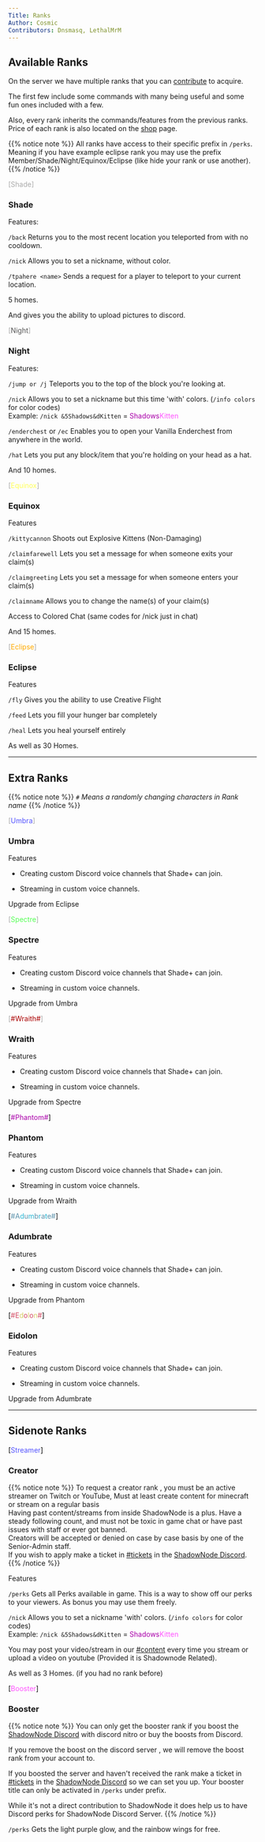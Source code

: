 ```yaml
---
Title: Ranks
Author: Cosmic
Contributors: Dnsmasq, LethalMrM
---
```

<!-- We ask that you refrain from editing this file as a community member. If you notice something appears wrong, please let us know in the Support Channel, and it'll be updated. Thank you for understanding. -->

## Available Ranks

On the server we have multiple ranks that you can <a href="https://shop.shadownode.ca/" target="_blank">contribute</a> to acquire.

The first few include some commands with many being useful and some fun ones included with a few.

Also, every rank inherits the commands/features from the previous ranks.
Price of each rank is also located on the <a href="https://shop.shadownode.ca/" target="_blank">shop</a> page.

{{% notice note %}}
All ranks have access to their specific prefix in `/perks`. \
Meaning if you have example eclipse rank you may use the prefix Member/Shade/Night/Equinox/Eclipse (like hide your rank or use another).
{{% /notice %}}

<div class="append"><span style="color: #AAAAAA">[</span><span style="color: #AAAAAA">Shade</span><span style="color: #AAAAAA">]</span></div>

### Shade

Features:

`/back` Returns you to the most recent location you teleported from with no cooldown. 

`/nick` Allows you to set a nickname, without color. 

`/tpahere <name>` Sends a request for a player to teleport to your current location. 

5 homes. 

And gives you the ability to upload pictures to discord.


<div class="append"><span style="color: #AAAAAA">[</span><span style="color: #555555">Night</span><span style="color: #AAAAAA">]</span></div>

### Night

Features:
	
`/jump or /j` Teleports you to the top of the block you're looking at.

`/nick` Allows you to set a nickname but this time 'with' colors. (`/info colors` for color codes) \
	Example: `/nick &5Shadows&dKitten` = <span style="color: #AA00AA">Shadows</span><span style="color: #FF55FF">Kitten </span>

`/enderchest` or `/ec` Enables you to open your Vanilla Enderchest from anywhere in the world. 

`/hat` Lets you put any block/item that you're holding on your head as a hat.

And 10 homes.

<div class="append"><span style="color: #AAAAAA">[</span><span style="color: #FFFF55">Equinox</span><span style="color: #AAAAAA">]</span></div>

### Equinox

Features

`/kittycannon` Shoots out Explosive Kittens (Non-Damaging)

`/claimfarewell` Lets you set a message for when someone exits your claim(s)

`/claimgreeting` Lets you set a message for when someone enters your claim(s)

`/claimname` Allows you to change the name(s) of your claim(s)

Access to Colored Chat (same codes for /nick just in chat)

And 15 homes.

<div class="append"><span style="color: #AAAAAA">[</span><span style="color: #FFAA00">Eclipse</span><span style="color: #AAAAAA">]</span></div>

### Eclipse

Features 

`/fly` Gives you the ability to use Creative Flight

`/feed` Lets you fill your hunger bar completely

`/heal` Lets you heal yourself entirely

As well as 30 Homes.

----

## Extra Ranks

{{% notice note %}}
*``#`` Means a randomly changing characters in Rank name*
{{% /notice %}}

<div class="append"><span style="color: #AAAAAA">[</span><span style="color: #5555FF">Umbra</span><span style="color: #AAAAAA">]</span></div>

### Umbra

Features

- Creating custom Discord voice channels that Shade+ can join.

- Streaming in custom voice channels.

Upgrade from Eclipse

<div class="append"><span style="color: #AAAAAA">[</span><span style="color: #55FF55">Spectre</span><span style="color: #AAAAAA">]</span></div>

### Spectre

Features

- Creating custom Discord voice channels that Shade+ can join.

- Streaming in custom voice channels.

Upgrade from Umbra

<div class="append"><span style="color: #AAAAAA">[</span><span style="color: #AA0000">#Wraith#</span><span style="color: #AAAAAA">]</span></div>

### Wraith

Features

- Creating custom Discord voice channels that Shade+ can join.

- Streaming in custom voice channels.

Upgrade from Spectre

<div class="append"><span style="color: #000000">[</span><span style="color: #AA00AA">#Phantom#</span><span style="color: #000000">]</span></div>

### Phantom

Features

- Creating custom Discord voice channels that Shade+ can join.

- Streaming in custom voice channels.

Upgrade from Wraith

<div class="append"><span style="color: #000000;">[</span><span style="color: #5c92ab;">#A<span style="color: #28b7d5;">d<span style="color: #5c92ab;">u<span style="color: #28b7d5;">m<span style="color: #5c92ab;">b<span style="color: #28b7d5;">r<span style="color: #5c92ab;">a<span style="color: #28b7d5;">t<span style="color: #5c92ab;">e#</span><span style="color: #000000;">]</span></span></span></span></span></span></span></span></span></div>

### Adumbrate

Features

- Creating custom Discord voice channels that Shade+ can join.

- Streaming in custom voice channels.

Upgrade from Phantom

<div class="append"><span style="color: #000000">[</span><span style="color: #D24860">#E<span style="color: #D7CD64">d<span style="color: #D24860">o<span style="color: #D7CD64">l<span style="color: #D24860">o<span style="color: #D7CD64">n<span style="color: #D24860">#</span><span style="color: #000000">]</span></div>

### Eidolon

Features

- Creating custom Discord voice channels that Shade+ can join.

- Streaming in custom voice channels.

Upgrade from Adumbrate

----

## Sidenote Ranks

<div class="append"><span style="color: #000000">[</span><span style="color: #5555FF">Streamer</span><span style="color: #000000">]</span></div>

### Creator

{{% notice note %}}
To request a creator rank , you must be an active streamer on Twitch or YouTube, Must at least create content for minecraft or stream on a regular basis\
Having past content/streams from inside ShadowNode is a plus. Have a steady following count, and must not be toxic in game chat or have past issues with staff or ever got banned.\
Creators will be accepted or denied on case by case basis by one of the Senior-Admin staff.\
If you wish to apply make a ticket in <a href="https://discordapp.com/channels/124188711603798016/379180312871043073" target="_blank">#tickets</a> in the <a href="https://discord.shadownode.ca/" target="_blank">ShadowNode Discord</a>.
{{% /notice %}}

Features 

`/perks` Gets all Perks available in game. This is a way to show off our perks to your viewers. As bonus you may use them freely.

`/nick` Allows you to set a nickname 'with' colors. (`/info colors` for color codes) \
	Example: `/nick &5Shadows&dKitten` = <span style="color: #AA00AA">Shadows</span><span style="color: #FF55FF">Kitten </span>

You may post your video/stream in our <a href="https://discordapp.com/channels/124188711603798016/383503183391096832" target="_blank">#content</a> every time you stream or upload a video on youtube (Provided it is Shadownode Related).

As well as 3 Homes. (if you had no rank before)

<div class="append"><span style="color: #000000">[</span><span style="color: #FF55FF">Booster</span><span style="color: #000000">]</span></div>

### Booster

{{% notice note %}}
You can only get the booster rank if you boost the <a href="https://discord.shadownode.ca/" target="_blank">ShadowNode Discord</a> with discord nitro or buy the boosts from Discord.

If you remove the boost on the discord server , we will remove the boost rank from your account to.

If you boosted the server and haven't received the rank make a  ticket in <a href="https://discordapp.com/channels/124188711603798016/379180312871043073" target="_blank">#tickets</a> in the <a href="https://discord.shadownode.ca/" target="_blank">ShadowNode Discord</a> so we can set you up.
Your booster title can only be activated in `/perks` under prefix.

While it's not a direct contribution to ShadowNode it does help us to have Discord perks for ShadowNode Discord Server.
{{% /notice %}}

`/perks` Gets the light purple glow, and the rainbow wings for free.
